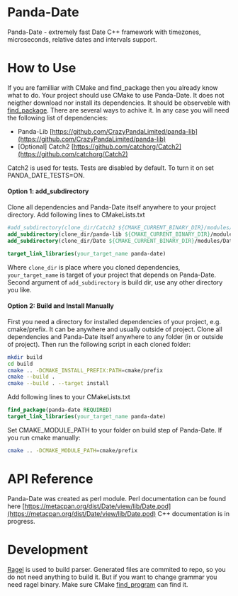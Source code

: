 # Panda-Date

Panda-Date - extremely fast Date C++ framework with timezones, microseconds, relative dates and intervals support.

# How to Use
If you are familliar with CMake and find_package then you already know what to do.
Your project should use CMake to use Panda-Date. It does not neigther download nor install its dependencies. It should be observeble with [find_package](https://cmake.org/cmake/help/latest/command/find_package.html).  There are several ways to achive it. In any case you will need the following list of dependencies:
* Panda-Lib [https://github.com/CrazyPandaLimited/panda-lib](https://github.com/CrazyPandaLimited/panda-lib)
* [Optional] Catch2 [https://github.com/catchorg/Catch2](https://github.com/catchorg/Catch2)

Catch2 is used for tests. Tests are disabled by default. To turn it on set PANDA_DATE_TESTS=ON.

#### Option 1: add_subdirectory
Clone all dependencies and Panda-Date itself anywhere to your project directory. Add following lines to CMakeLists.txt
```cmake
#add_subdirectory(clone_dir/Catch2 ${CMAKE_CURRENT_BINARY_DIR}/modules/Catch2)
add_subdirectory(clone_dir/panda-lib ${CMAKE_CURRENT_BINARY_DIR}/modules/panda-lib)
add_subdirectory(clone_dir/Date ${CMAKE_CURRENT_BINARY_DIR}/modules/Date)

target_link_libraries(your_target_name panda-date)
```
Where `clone_dir` is place where you cloned dependencies, `your_target_name` is target of your project that depends on Panda-Date. Second argument of `add_subdirectory` is build dir, use any other directory you like.
#### Option 2: Build and Install Manually
First you need a directory for installed dependencies of your project, e.g. cmake/prefix. It can be anywhere and usually outside of project. Clone all dependencies and Panda-Date itself anywhere to any folder (in or outside of project). Then run the following script in each cloned folder:

```bash
mkdir build
cd build
cmake .. -DCMAKE_INSTALL_PREFIX:PATH=cmake/prefix
cmake --build .
cmake --build . --target install
```
Add following lines to your CMakeLists.txt
```cmake
find_package(panda-date REQUIRED)
target_link_libraries(your_target_name panda-date)
```
Set CMAKE_MODULE_PATH to your folder on build step of Panda-Date. If you run cmake manually:
```bash
cmake .. -DCMAKE_MODULE_PATH=cmake/prefix
```

# API Reference

Panda-Date was created as perl module. Perl documentation can be found here [https://metacpan.org/dist/Date/view/lib/Date.pod](https://metacpan.org/dist/Date/view/lib/Date.pod)
C++ documentation is in progress.

# Development

[Ragel](http://www.colm.net/open-source/ragel/) is used to build parser. Generated files are commited to repo, so you do not need anything to build it. But if you want to change grammar you need ragel binary. Make sure CMake [find_program](https://cmake.org/cmake/help/latest/command/find_program.html) can find it.
